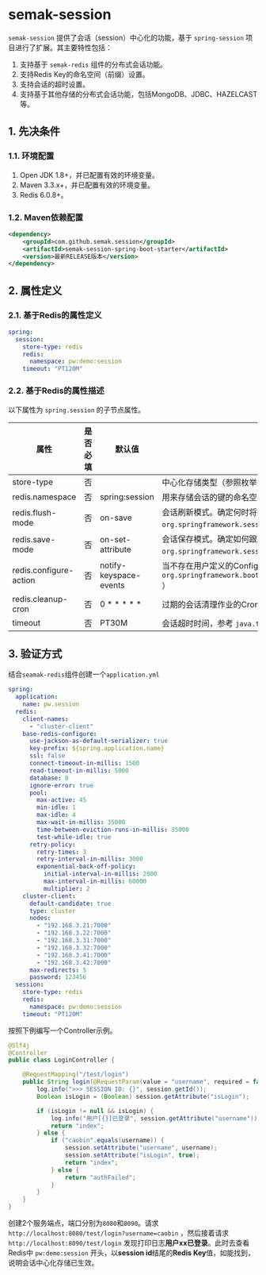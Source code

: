 # semak-session

`semak-session` 提供了会话（session）中心化的功能，基于 `spring-session` 项目进行了扩展。其主要特性包括：


1. 支持基于 `semak-redis` 组件的分布式会话功能。
1. 支持Redis Key的命名空间（前缀）设置。
1. 支持会话的超时设置。
1. 支持基于其他存储的分布式会话功能，包括MongoDB、JDBC、HAZELCAST等。



## 1. 先决条件


### 1.1. 环境配置


1. Open JDK 1.8+，并已配置有效的环境变量。
1. Maven 3.3.x+，并已配置有效的环境变量。
1. Redis 6.0.8+。



### 1.2. Maven依赖配置
```xml
<dependency>
    <groupId>com.github.semak.session</groupId>
    <artifactId>semak-session-spring-boot-starter</artifactId>
    <version>最新RELEASE版本</version>
</dependency>
```



## 2. 属性定义


### 2.1. 基于Redis的属性定义
```yaml
spring:
  session:
    store-type: redis
    redis:
      namespace: pw:demo:session
    timeout: "PT120M"
```



### 2.2. 基于Redis的属性描述

以下属性为 `spring.session` 的子节点属性。

| **属性** | **是否必填** | **默认值** | **描述** |
| --- | --- | --- | --- |
| store-type | 否 |  | 中心化存储类型（参照枚举类 `org.springframework.boot.autoconfigure.session.StoreType` ） |
| redis.namespace | 否 | spring:session | 用来存储会话的键的命名空间（前缀） |
| redis.flush-mode | 否 | on-save | 会话刷新模式。确定何时将回回更改写入会话存储（参照枚举类 `org.springframework.session.FlushMode` ） |
| redis.save-mode | 否 | on-set-attribute | 会话保存模式。确定如何跟踪会话更改并将其保存到会话存储。（参照枚举类 `org.springframework.session.SaveMode` ） |
| redis.configure-action | 否 | notify-keyspace-events | 当不存在用户定义的ConfigureRedisAction Bean时，要应用的configure操作。（参照枚举类 `org.springframework.boot.autoconfigure.session.RedisSessionProperties.ConfigureAction` ） |
| redis.cleanup-cron | 否 | 0 * * * * * | 过期的会话清理作业的Cron表达式 |
| timeout | 否 | PT30M | 会话超时时间，参考 `java.time.Duration` 类的注释举例来定义标准值。 |



## 3. 验证方式

结合`seamak-redis`组件创建一个`application.yml`

```yaml
spring:
  application:
    name: pw.session
  redis:
    client-names:
      - "cluster-client"
    base-redis-configure:
      use-jackson-as-default-serializer: true
      key-prefix: ${spring.application.name}
      ssl: false
      connect-timeout-in-millis: 1500
      read-timeout-in-millis: 5000
      database: 0
      ignore-error: true
      pool:
        max-active: 45
        min-idle: 1
        max-idle: 4
        max-wait-in-millis: 35000
        time-between-eviction-runs-in-millis: 35000
        test-while-idle: true
      retry-policy:
        retry-times: 3
        retry-interval-in-millis: 3000
        exponential-back-off-policy:
          initial-interval-in-millis: 2000
          max-interval-in-millis: 60000
          multiplier: 2
    cluster-client:
      default-candidate: true
      type: cluster
      nodes:
        - "192.168.3.21:7000"
        - "192.168.3.22:7000"
        - "192.168.3.31:7000"
        - "192.168.3.32:7000"
        - "192.168.3.41:7000"
        - "192.168.3.42:7000"
      max-redirects: 5
      password: 123456
  session:
    store-type: redis
    redis:
      namespace: pw:demo:session
    timeout: "PT120M"
```

按照下例编写一个Controller示例。

```java
@Slf4j
@Controller
public class LoginController {

    @RequestMapping("/test/login")
    public String login(@RequestParam(value = "username", required = false) String username, HttpServletRequest request, HttpServletResponse response, HttpSession session) {
        log.info(">>> SESSION ID: {}", session.getId());
        Boolean isLogin = (Boolean) session.getAttribute("isLogin");

        if (isLogin != null && isLogin) {
            log.info("用户[{}]已登录", session.getAttribute("username"));
            return "index";
        } else {
            if ("caobin".equals(username)) {
                session.setAttribute("username", username);
                session.setAttribute("isLogin", true);
                return "index";
            } else {
                return "authFailed";
            }
        }
    }
}
```
创建2个服务端点，端口分别为`8080`和`8090`。请求 `http://localhost:8080/test/login?username=caobin` ，然后接着请求`http://localhost:8090/test/login` 发现打印日志**用户xx已登录**。此时去查看Redis中 `pw:demo:session` 开头，以**session id**结尾的**Redis Key**值，如能找到，说明会话中心化存储已生效。

